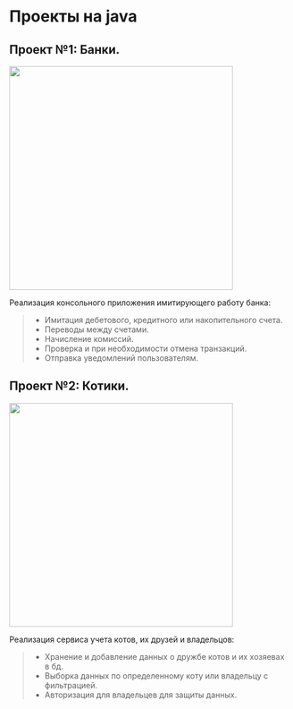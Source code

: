 # Проекты на java
## Проект №1: Банки.
<img src="https://jur24pro.ru/upload/news/02ce92d5795304c15a9ca120319e1962.jpg" width="400" />

Реализация консольного приложения имитирующего работу банка:

>- Имитация дебетового, кредитного или накопительного счета.
>- Переводы между счетами.
>- Начисление комиссий.
>- Проверка и при необходимости отмена транзакций.
>- Отправка уведомлений пользователям.

## Проект №2: Котики.
<img src="https://wallbox.ru/resize/1280x1024/wallpapers/main2/201725/1498206213594cd0058725e8.98996903.jpg" width="400" />

Реализация сервиса учета котов, их друзей и владельцов:

>- Хранение и добавление данных о дружбе котов и их хозяевах в бд.
>- Выборка данных по определенному коту или владельцу с фильтрацией.
>- Авторизация для владельцев для защиты данных.
